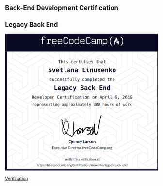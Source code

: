 ## Back-End Development Certification

## Legacy Back End

[![Legacy Back End](/crt/freecodecamp-legacy-backend.png)](https://www.freecodecamp.org/certification/linuxenko/legacy-back-end)

[Verification](https://www.freecodecamp.org/certification/linuxenko/legacy-back-end)

